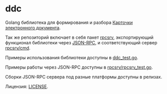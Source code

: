 # ddc

Golang библиотека для формирования и разбора [Карточки электронного документа](https://github.com/kaarkz/ddcard).

Так же репозиторий включает в себя пакет [rpcsrv](rpcsrv), экспортирующий функционал библиотеки через [JSON-RPC](https://www.jsonrpc.org/), и соответствующий сервер [rpcsrv/cmd](rpcsrv/cmd).

Примеры использования библиотеки доступны в [ddc_test.go](ddc_test.go).

Примеры работы через JSON-RPC доступны в [rpcsrv/rpcsrv_test.go](rpcsrv/rpcsrv_test.go).

Сборки JSON-RPC сервера под разные платформы доступны в релизах.

Лицензия: [LICENSE](LICENSE).